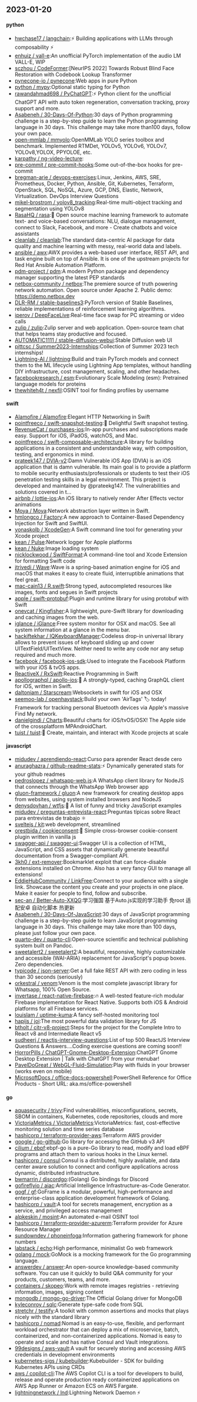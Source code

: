 ## 2023-01-20

#### python
* [hwchase17 / langchain](https://github.com/hwchase17/langchain):⚡
Building applications with LLMs through composability
⚡
* [enhuiz / vall-e](https://github.com/enhuiz/vall-e):An unofficial PyTorch implementation of the audio LM VALL-E, WIP
* [sczhou / CodeFormer](https://github.com/sczhou/CodeFormer):[NeurIPS 2022] Towards Robust Blind Face Restoration with Codebook Lookup Transformer
* [pynecone-io / pynecone](https://github.com/pynecone-io/pynecone):Web apps in pure Python
* [python / mypy](https://github.com/python/mypy):Optional static typing for Python
* [rawandahmad698 / PyChatGPT](https://github.com/rawandahmad698/PyChatGPT):⚡️
Python client for the unofficial ChatGPT API with auto token regeneration, conversation tracking, proxy support and more.
* [Asabeneh / 30-Days-Of-Python](https://github.com/Asabeneh/30-Days-Of-Python):30 days of Python programming challenge is a step-by-step guide to learn the Python programming language in 30 days. This challenge may take more than100 days, follow your own pace.
* [open-mmlab / mmyolo](https://github.com/open-mmlab/mmyolo):OpenMMLab YOLO series toolbox and benchmark. Implemented RTMDet, YOLOv5, YOLOv6, YOLOv7, YOLOv8,YOLOX, PPYOLOE, etc.
* [karpathy / ng-video-lecture](https://github.com/karpathy/ng-video-lecture):
* [pre-commit / pre-commit-hooks](https://github.com/pre-commit/pre-commit-hooks):Some out-of-the-box hooks for pre-commit
* [bregman-arie / devops-exercises](https://github.com/bregman-arie/devops-exercises):Linux, Jenkins, AWS, SRE, Prometheus, Docker, Python, Ansible, Git, Kubernetes, Terraform, OpenStack, SQL, NoSQL, Azure, GCP, DNS, Elastic, Network, Virtualization. DevOps Interview Questions
* [mikel-brostrom / yolov8_tracking](https://github.com/mikel-brostrom/yolov8_tracking):Real-time multi-object tracking and segmentation using YOLOv8
* [RasaHQ / rasa](https://github.com/RasaHQ/rasa):💬
Open source machine learning framework to automate text- and voice-based conversations: NLU, dialogue management, connect to Slack, Facebook, and more - Create chatbots and voice assistants
* [cleanlab / cleanlab](https://github.com/cleanlab/cleanlab):The standard data-centric AI package for data quality and machine learning with messy, real-world data and labels.
* [ansible / awx](https://github.com/ansible/awx):AWX provides a web-based user interface, REST API, and task engine built on top of Ansible. It is one of the upstream projects for Red Hat Ansible Automation Platform.
* [pdm-project / pdm](https://github.com/pdm-project/pdm):A modern Python package and dependency manager supporting the latest PEP standards
* [netbox-community / netbox](https://github.com/netbox-community/netbox):The premiere source of truth powering network automation. Open source under Apache 2. Public demo: https://demo.netbox.dev
* [DLR-RM / stable-baselines3](https://github.com/DLR-RM/stable-baselines3):PyTorch version of Stable Baselines, reliable implementations of reinforcement learning algorithms.
* [iperov / DeepFaceLive](https://github.com/iperov/DeepFaceLive):Real-time face swap for PC streaming or video calls
* [zulip / zulip](https://github.com/zulip/zulip):Zulip server and web application. Open-source team chat that helps teams stay productive and focused.
* [AUTOMATIC1111 / stable-diffusion-webui](https://github.com/AUTOMATIC1111/stable-diffusion-webui):Stable Diffusion web UI
* [pittcsc / Summer2023-Internships](https://github.com/pittcsc/Summer2023-Internships):Collection of Summer 2023 tech internships!
* [Lightning-AI / lightning](https://github.com/Lightning-AI/lightning):Build and train PyTorch models and connect them to the ML lifecycle using Lightning App templates, without handling DIY infrastructure, cost management, scaling, and other headaches.
* [facebookresearch / esm](https://github.com/facebookresearch/esm):Evolutionary Scale Modeling (esm): Pretrained language models for proteins
* [thewhiteh4t / nexfil](https://github.com/thewhiteh4t/nexfil):OSINT tool for finding profiles by username

#### swift
* [Alamofire / Alamofire](https://github.com/Alamofire/Alamofire):Elegant HTTP Networking in Swift
* [pointfreeco / swift-snapshot-testing](https://github.com/pointfreeco/swift-snapshot-testing):📸
Delightful Swift snapshot testing.
* [RevenueCat / purchases-ios](https://github.com/RevenueCat/purchases-ios):In-app purchases and subscriptions made easy. Support for iOS, iPadOS, watchOS, and Mac.
* [pointfreeco / swift-composable-architecture](https://github.com/pointfreeco/swift-composable-architecture):A library for building applications in a consistent and understandable way, with composition, testing, and ergonomics in mind.
* [prateek147 / DVIA-v2](https://github.com/prateek147/DVIA-v2):Damn Vulnerable iOS App (DVIA) is an iOS application that is damn vulnerable. Its main goal is to provide a platform to mobile security enthusiasts/professionals or students to test their iOS penetration testing skills in a legal environment. This project is developed and maintained by @prateekg147. The vulnerabilities and solutions covered in t…
* [airbnb / lottie-ios](https://github.com/airbnb/lottie-ios):An iOS library to natively render After Effects vector animations
* [Moya / Moya](https://github.com/Moya/Moya):Network abstraction layer written in Swift.
* [hmlongco / Factory](https://github.com/hmlongco/Factory):A new approach to Container-Based Dependency Injection for Swift and SwiftUI.
* [yonaskolb / XcodeGen](https://github.com/yonaskolb/XcodeGen):A Swift command line tool for generating your Xcode project
* [kean / Pulse](https://github.com/kean/Pulse):Network logger for Apple platforms
* [kean / Nuke](https://github.com/kean/Nuke):Image loading system
* [nicklockwood / SwiftFormat](https://github.com/nicklockwood/SwiftFormat):A command-line tool and Xcode Extension for formatting Swift code
* [jtrivedi / Wave](https://github.com/jtrivedi/Wave):Wave is a spring-based animation engine for iOS and macOS that makes it easy to create fluid, interruptible animations that feel great.
* [mac-cain13 / R.swift](https://github.com/mac-cain13/R.swift):Strong typed, autocompleted resources like images, fonts and segues in Swift projects
* [apple / swift-protobuf](https://github.com/apple/swift-protobuf):Plugin and runtime library for using protobuf with Swift
* [onevcat / Kingfisher](https://github.com/onevcat/Kingfisher):A lightweight, pure-Swift library for downloading and caching images from the web.
* [iglance / iGlance](https://github.com/iglance/iGlance):Free system monitor for OSX and macOS. See all system information at a glance in the menu bar.
* [hackiftekhar / IQKeyboardManager](https://github.com/hackiftekhar/IQKeyboardManager):Codeless drop-in universal library allows to prevent issues of keyboard sliding up and cover UITextField/UITextView. Neither need to write any code nor any setup required and much more.
* [facebook / facebook-ios-sdk](https://github.com/facebook/facebook-ios-sdk):Used to integrate the Facebook Platform with your iOS & tvOS apps.
* [ReactiveX / RxSwift](https://github.com/ReactiveX/RxSwift):Reactive Programming in Swift
* [apollographql / apollo-ios](https://github.com/apollographql/apollo-ios):📱
A strongly-typed, caching GraphQL client for iOS, written in Swift.
* [daltoniam / Starscream](https://github.com/daltoniam/Starscream):Websockets in swift for iOS and OSX
* [seemoo-lab / openhaystack](https://github.com/seemoo-lab/openhaystack):Build your own 'AirTags'
🏷
today! Framework for tracking personal Bluetooth devices via Apple's massive Find My network.
* [danielgindi / Charts](https://github.com/danielgindi/Charts):Beautiful charts for iOS/tvOS/OSX! The Apple side of the crossplatform MPAndroidChart.
* [tuist / tuist](https://github.com/tuist/tuist):🚀
Create, maintain, and interact with Xcode projects at scale

#### javascript
* [midudev / aprendiendo-react](https://github.com/midudev/aprendiendo-react):Curso para aprender React desde cero
* [anuraghazra / github-readme-stats](https://github.com/anuraghazra/github-readme-stats):⚡
Dynamically generated stats for your github readmes
* [pedroslopez / whatsapp-web.js](https://github.com/pedroslopez/whatsapp-web.js):A WhatsApp client library for NodeJS that connects through the WhatsApp Web browser app
* [gluon-framework / gluon](https://github.com/gluon-framework/gluon):A new framework for creating desktop apps from websites, using system installed browsers and NodeJS
* [denysdovhan / wtfjs](https://github.com/denysdovhan/wtfjs):🤪
A list of funny and tricky JavaScript examples
* [midudev / preguntas-entrevista-react](https://github.com/midudev/preguntas-entrevista-react):Preguntas típicas sobre React para entrevistas de trabajo
⚛️
* [sveltejs / kit](https://github.com/sveltejs/kit):web development, streamlined
* [orestbida / cookieconsent](https://github.com/orestbida/cookieconsent):🍪
Simple cross-browser cookie-consent plugin written in vanilla js
* [swagger-api / swagger-ui](https://github.com/swagger-api/swagger-ui):Swagger UI is a collection of HTML, JavaScript, and CSS assets that dynamically generate beautiful documentation from a Swagger-compliant API.
* [3kh0 / ext-remover](https://github.com/3kh0/ext-remover):Bookmarklet exploit that can force-disable extensions installed on Chrome. Also has a very fancy GUI to manage all extensions!
* [EddieHubCommunity / LinkFree](https://github.com/EddieHubCommunity/LinkFree):Connect to your audience with a single link. Showcase the content you create and your projects in one place. Make it easier for people to find, follow and subscribe.
* [sec-an / Better-Auto-XXQG](https://github.com/sec-an/Better-Auto-XXQG):学习强国 基于Auto.js实现的学习助手 免root 适配安卓 自动化脚本 热更新
* [Asabeneh / 30-Days-Of-JavaScript](https://github.com/Asabeneh/30-Days-Of-JavaScript):30 days of JavaScript programming challenge is a step-by-step guide to learn JavaScript programming language in 30 days. This challenge may take more than 100 days, please just follow your own pace.
* [quarto-dev / quarto-cli](https://github.com/quarto-dev/quarto-cli):Open-source scientific and technical publishing system built on Pandoc.
* [sweetalert2 / sweetalert2](https://github.com/sweetalert2/sweetalert2):A beautiful, responsive, highly customizable and accessible (WAI-ARIA) replacement for JavaScript's popup boxes. Zero dependencies.
* [typicode / json-server](https://github.com/typicode/json-server):Get a full fake REST API with zero coding in less than 30 seconds (seriously)
* [orkestral / venom](https://github.com/orkestral/venom):Venom is the most complete javascript library for Whatsapp, 100% Open Source.
* [invertase / react-native-firebase](https://github.com/invertase/react-native-firebase):🔥
A well-tested feature-rich modular Firebase implementation for React Native. Supports both iOS & Android platforms for all Firebase services.
* [louislam / uptime-kuma](https://github.com/louislam/uptime-kuma):A fancy self-hosted monitoring tool
* [hapijs / joi](https://github.com/hapijs/joi):The most powerful data validation library for JS
* [btholt / citr-v8-project](https://github.com/btholt/citr-v8-project):Steps for the project for the Complete Intro to React v8 and Intermediate React v5
* [sudheerj / reactjs-interview-questions](https://github.com/sudheerj/reactjs-interview-questions):List of top 500 ReactJS Interview Questions & Answers....Coding exercise questions are coming soon!!
* [HorrorPills / ChatGPT-Gnome-Desktop-Extension](https://github.com/HorrorPills/ChatGPT-Gnome-Desktop-Extension):ChatGPT Gnome Desktop Extension | Talk with ChatGPT from your menubar!
* [PavelDoGreat / WebGL-Fluid-Simulation](https://github.com/PavelDoGreat/WebGL-Fluid-Simulation):Play with fluids in your browser (works even on mobile)
* [MicrosoftDocs / office-docs-powershell](https://github.com/MicrosoftDocs/office-docs-powershell):PowerShell Reference for Office Products - Short URL: aka.ms/office-powershell

#### go
* [aquasecurity / trivy](https://github.com/aquasecurity/trivy):Find vulnerabilities, misconfigurations, secrets, SBOM in containers, Kubernetes, code repositories, clouds and more
* [VictoriaMetrics / VictoriaMetrics](https://github.com/VictoriaMetrics/VictoriaMetrics):VictoriaMetrics: fast, cost-effective monitoring solution and time series database
* [hashicorp / terraform-provider-aws](https://github.com/hashicorp/terraform-provider-aws):Terraform AWS provider
* [google / go-github](https://github.com/google/go-github):Go library for accessing the GitHub v3 API
* [cilium / ebpf](https://github.com/cilium/ebpf):ebpf-go is a pure-Go library to read, modify and load eBPF programs and attach them to various hooks in the Linux kernel.
* [hashicorp / consul](https://github.com/hashicorp/consul):Consul is a distributed, highly available, and data center aware solution to connect and configure applications across dynamic, distributed infrastructure.
* [bwmarrin / discordgo](https://github.com/bwmarrin/discordgo):(Golang) Go bindings for Discord
* [gofireflyio / aiac](https://github.com/gofireflyio/aiac):Artificial Intelligence Infrastructure-as-Code Generator.
* [gogf / gf](https://github.com/gogf/gf):GoFrame is a modular, powerful, high-performance and enterprise-class application development framework of Golang.
* [hashicorp / vault](https://github.com/hashicorp/vault):A tool for secrets management, encryption as a service, and privileged access management
* [alpkeskin / mosint](https://github.com/alpkeskin/mosint):An automated e-mail OSINT tool
* [hashicorp / terraform-provider-azurerm](https://github.com/hashicorp/terraform-provider-azurerm):Terraform provider for Azure Resource Manager
* [sundowndev / phoneinfoga](https://github.com/sundowndev/phoneinfoga):Information gathering framework for phone numbers
* [labstack / echo](https://github.com/labstack/echo):High performance, minimalist Go web framework
* [golang / mock](https://github.com/golang/mock):GoMock is a mocking framework for the Go programming language.
* [answerdev / answer](https://github.com/answerdev/answer):An open-source knowledge-based community software. You can use it quickly to build Q&A community for your products, customers, teams, and more.
* [containers / skopeo](https://github.com/containers/skopeo):Work with remote images registries - retrieving information, images, signing content
* [mongodb / mongo-go-driver](https://github.com/mongodb/mongo-go-driver):The Official Golang driver for MongoDB
* [kyleconroy / sqlc](https://github.com/kyleconroy/sqlc):Generate type-safe code from SQL
* [stretchr / testify](https://github.com/stretchr/testify):A toolkit with common assertions and mocks that plays nicely with the standard library
* [hashicorp / nomad](https://github.com/hashicorp/nomad):Nomad is an easy-to-use, flexible, and performant workload orchestrator that can deploy a mix of microservice, batch, containerized, and non-containerized applications. Nomad is easy to operate and scale and has native Consul and Vault integrations.
* [99designs / aws-vault](https://github.com/99designs/aws-vault):A vault for securely storing and accessing AWS credentials in development environments
* [kubernetes-sigs / kubebuilder](https://github.com/kubernetes-sigs/kubebuilder):Kubebuilder - SDK for building Kubernetes APIs using CRDs
* [aws / copilot-cli](https://github.com/aws/copilot-cli):The AWS Copilot CLI is a tool for developers to build, release and operate production ready containerized applications on AWS App Runner or Amazon ECS on AWS Fargate.
* [lightningnetwork / lnd](https://github.com/lightningnetwork/lnd):Lightning Network Daemon
⚡️
